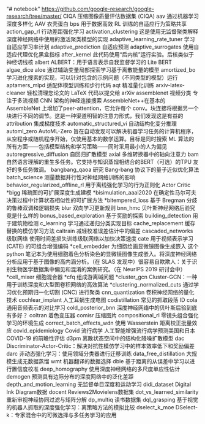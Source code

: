 "# notebook" 
https://github.com/google-research/google-research/tree/master/
CIQA 压缩图像质量评估数据集 (CIQA)
aav 通过机器学习深度多样化 AAV 衣壳蛋白
bps 用于数据高效 RL 训练的自适应行为策略共享
action_gap_rl 行动差距强化学习
activation_clustering 这是使用无监督聚类解释深度神经网络中使用的激活聚类模型的实现
adaptive_learning_rate_tuner 学习自适应学习率计划
adaptive_prediction 自适应预测
adaptive_surrogates 使用自适应代理优化黑盒指标
after_kernel 此代码使用“后内核”运行实验。后核类似于神经切线核
albert ALBERT：用于语言表示自我监督学习的 Lite BERT
algae_dice
aloe 通过辅助变量局部探索学习基于离散能量的模型
amortized_bo 学习进化搜索的实现，可以针对包含的示例问题（不同类型的模型）运行
aptamers_mlpd 适配体模型训练和步行代码
aqt 精准量化训练
arxiv-latex-cleaner 轻松清理您论文的 LaTeX 代码以提交给 arXiv
assemblenet 视频分类 专注于多流视频 CNN 架构的神经连接搜索 AssembleNet++在基本的 AssembleNet 上增加了peer-attention，它允许每个 conv。块连接将根据另一个块进行不同的调节。这是一种渠道明智的注意力形式，我们发现这是有益的
attribution 集成梯度技术
automatic_structured_vi 自动结构化变分推理
automl_zero AutoML-Zero 旨在自动发现可以解决机器学习任务的计算机程序，从空程序或随机程序开始，仅使用基本的数学运算。目标是同时搜索 ML 算法的所有方面——包括模型结构和学习策略——同时采用最小的人为偏见
autoregressive_diffusion  自回归扩散模型
axial 多维转换器中的轴向注意力
bam 自然语言理解的重生多任务。它支持与知识蒸馏相结合的BERT（可选）的TPU 友好的多任务微调。
bangbang_qaoa  研究 Bang-bang 协议下的量子近似优化算法
batch_science 测量数据并行性对神经网络训练的影响
behavior_regularized_offline_rl 用于离线强化学习的行为正则化 Actor Critic
*bigg 稀疏图的可扩展深度生成建模 
*bisimulation_aaai2020 在确定性马尔可夫决策过程中计算状态相似性的可扩展方法
*bitempered_loss 基于 Bregman 分歧的鲁棒双调和逻辑损失
blur 双向学习更新规则
bnn_hmc 贝叶斯神经网络后验究竟是什么样的
bonus_based_exploration 基于奖励的探索
building_detection 用于建筑物检测
c_learning 学习通过递归分类实现目标
cache_replacement 缓存替换的模仿学习方法
caltrain 减轻校准误差估计中的偏差
cascaded_networks 级联网络 使用时间差损失训练级联网络以加快决策速度
cate 用于视频表示学习 (CATE) 的可组合增强编码
*cell_embedder 为细胞绘画显微镜图像生成嵌入 这个 python 笔记本为使用细胞着色分析染色的显微镜图像生成嵌入。将深度神经网络分析应用于基于图像的高内涵分析。（在 SLAS 发现中）很容易自欺欺人：关于识别生物医学数据集中偏见和混淆的案例研究。（在 NeurIPS 2019 研讨会中）
*cell_mixer 细胞混合器
*cfq 组成游离碱问题
*cluster_gcn Cluster-GCN：一种用于训练深度和大型图卷积网络的高效算法
*clustering_normalized_cuts 通过学习优化预期归一化切割 (CNC) 进行聚类
cnn_quantization 卷积神经网络的量化技术
cochlear_implant 人工耳蜗生成电图
codistillation 常见的抓取段落 ID
cola 通用音频表示的对比学习
cold_posterior_bnn 深度神经网络中的贝叶斯后验到底有多好？
coltran 着色变压器
comisr 压缩图片
compositional_rl 零镜头组合强化学习的环境生成
correct_batch_effects_wdn 使用 Wasserstein 距离校正批量效应
covid_epidemiology Covid 流行病学 人工智能增强流行病学预测美国和日本 COVID-19 的前瞻性评估 
d3pm 离散状态空间中的结构化降噪扩散模型
dac Discriminator-Actor-Critic：解决对抗性模仿学习中的样本效率低下和奖励偏差
darc 非动态强化学习：使用领域分类器进行迁移训练
data_free_distillation 大规模生成无数据蒸馏
wmt 机器翻译的数据选择
dble 基于距离的从误差中学习以进行置信度校准
deep_homography 使用深度神经网络的多尺度单应性估计
demogen 预测具有边际分布的深度网络中的泛化差距
depth_and_motion_learning 无监督单目深度和运动学习
didi_dataset Digital Ink Diagram数据
docent Reviews2Movielens数据集
dot_vs_learned_similarity 重新审视神经协同过滤与矩阵分解
dp_multiq 读书数据集
dql_grasping 基于视觉的机器人抓取的深度强化学习：离策略方法的模拟比较
dselect_k_moe DSelect-k：专家混合中的可微选择与多任务学习的应用
